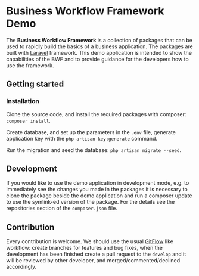 # Business Workflow Framework Demo

The **Business Workflow Framework** is a collection of packages that can be used to rapidly build the basics of a business application. The packages are built with [Laravel](https://laravel.com/) framework. This demo application is intended to show the capabilities of the BWF and to provide guidance for the developers how to use the framework.

## Getting started
### Installation
Clone the source code, and install the required packages with composer: `composer install`.

Create database, and set up the parameters in the `.env` file, generate application key with the `php artisan key:generate` command. 

Run the migration and seed the database: `php artisan migrate --seed`.

## Development
If you would like to use the demo application in development mode, e.g. to immediately see the changes you made in the packages it is necessary to clone the package beside the demo application and run a composer update to use the symlink-ed version of the package. For the details see the repositories section of the `composer.json` file.

## Contribution
Every contribution is welcome. We should use the usual [GitFlow](https://www.atlassian.com/git/tutorials/comparing-workflows/gitflow-workflow) like workflow: create branches for features and bug fixes, when the development has been finished create a pull request to the `develop` and it will be reviewed by other developer, and merged/commented/declined accordingly.
 
